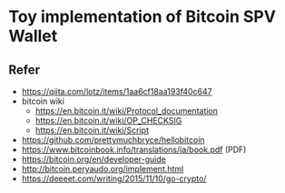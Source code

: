 # Toy implementation of Bitcoin SPV Wallet

## Refer
- https://qiita.com/lotz/items/1aa6cf18aa193f40c647
- bitcoin wiki
  - https://en.bitcoin.it/wiki/Protocol_documentation
  - https://en.bitcoin.it/wiki/OP_CHECKSIG
  - https://en.bitcoin.it/wiki/Script
- https://github.com/prettymuchbryce/hellobitcoin
- https://www.bitcoinbook.info/translations/ja/book.pdf (PDF)
- https://bitcoin.org/en/developer-guide
- http://bitcoin.peryaudo.org/implement.html
- https://deeeet.com/writing/2015/11/10/go-crypto/
